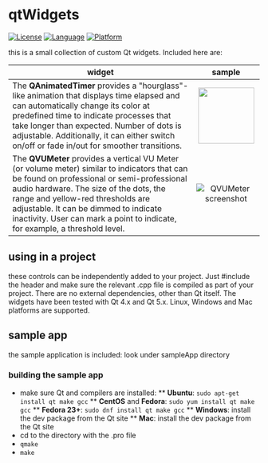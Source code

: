 # qtWidgets
[![License](https://img.shields.io/badge/license-BSD-blue.svg)](LICENSE)
[![Language](https://img.shields.io/badge/language-C%2B%2B-orange.svg)](https://en.wikipedia.org/wiki/C%2B%2B)
[![Platform](https://img.shields.io/badge/platform-Qt-green.svg)](http://qt.io)

this is a small collection of custom Qt widgets.  Included here are:

| widget | sample |
| --- | :---: |
| The **QAnimatedTimer** provides a "hourglass"-like animation that displays time elapsed and can automatically change its color at predefined time to indicate processes that take longer than expected.  Number of dots is adjustable.  Additionally, it can either switch on/off or fade in/out for smoother transitions. | <img src="https://raw.githubusercontent.com/rom-p/qtWidgets/master/doc/atimer.gif" width=112 height=112> |
| The **QVUMeter** provides a vertical VU Meter (or volume meter) similar to indicators that can be found on professional or semi-professional audio hardware.  The size of the dots, the range and yellow-red thresholds are adjustable.  It can be dimmed to indicate inactivity.  User can mark a point to indicate, for example, a threshold level. | ![QVUMeter screenshot](https://raw.githubusercontent.com/rom-p/qtWidgets/master/doc/vumeter.gif) |


## using in a project
these controls can be independently added to your project.  Just #include the header and make sure the relevant .cpp file is compiled as part of your project.  There are no external dependencies, other than Qt itself.  The widgets have been tested with Qt 4.x and Qt 5.x.  Linux, Windows and Mac platforms are supported.

## sample app
the sample application is included: look under sampleApp directory

### building the sample app
* make sure Qt and compilers are installed:
** **Ubuntu**: ```sudo apt-get install qt make gcc```
** **CentOS** and **Fedora**: ```sudo yum install qt make gcc```
** **Fedora 23+**: ```sudo dnf install qt make gcc```
** **Windows**: install the dev package from the Qt site
** **Mac**: install the dev package from the Qt site
* cd to the directory with the .pro file
* ```qmake```
* ```make```

